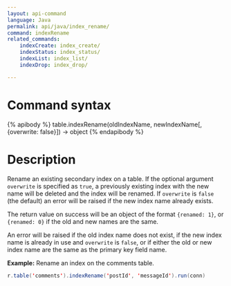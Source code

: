 ```yaml
---
layout: api-command
language: Java
permalink: api/java/index_rename/
command: indexRename
related_commands:
    indexCreate: index_create/
    indexStatus: index_status/
    indexList: index_list/
    indexDrop: index_drop/

---
```


# Command syntax #

{% apibody %}
table.indexRename(oldIndexName, newIndexName[, {overwrite: false}]) &rarr; object
{% endapibody %}

# Description #

Rename an existing secondary index on a table. If the optional argument `overwrite` is specified as `true`, a previously existing index with the new name will be deleted and the index will be renamed. If `overwrite` is `false` (the default) an error will be raised if the new index name already exists.

The return value on success will be an object of the format `{renamed: 1}`, or `{renamed: 0}` if the old and new names are the same.

An error will be raised if the old index name does not exist, if the new index name is already in use and `overwrite` is `false`, or if either the old or new index name are the same as the primary key field name.

__Example:__ Rename an index on the comments table.

```java
r.table('comments').indexRename('postId', 'messageId').run(conn)
```
